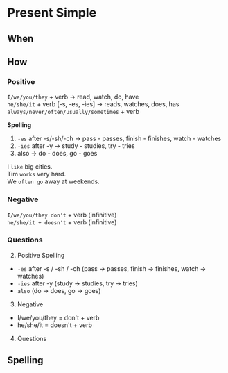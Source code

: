 # Present Simple
## When

## How
### Positive
`I/we/you/they` + verb -> read, watch, do, have  
`he/she/it` + verb [-s, -es, -ies] -> reads, watches, does, has  
`always/never/often/usually/sometimes` + verb  

<b>Spelling</b>
1. `-es` after -s/-sh/-ch -> pass - passes, finish - finishes, watch - watches
2. `-ies` after -y -> study - studies, try - tries
3. also -> do - does, go - goes

I `like` big cities.  
Tim `works` very hard.  
We `often go` away at weekends.

### Negative
`I/we/you/they don't` + verb (infinitive)  
`he/she/it + doesn't` + verb (infinitive)  



### Questions



2. Positive Spelling
  * `-es` after -s / -sh / -ch (pass -> passes, finish -> finishes, watch -> watches)
  * `-ies` after -y (study -> studies, try -> tries)
  * `also` (do -> does, go -> goes)  
3. Negative
  * I/we/you/they = don't + verb
  * he/she/it = doesn't + verb
4. Questions

## Spelling
